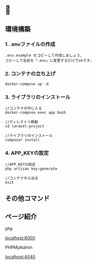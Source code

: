 # 🐳

## 環境構築

### 1. .envファイルの作成

```
.env.example をコピーして作成しましょう。
コピーして名前を「.env」に変更するだけでokです。
```

### 2. コンテナの立ち上げ

```
docker-compose up -d
```

### 3. ライブラリのインストール

```
//コンテナの中に入る
docker-compose exec app bash

//ディレクトリ移動
cd laravel-project

//ライブラリのインストール
composer install
```

### 4. APP_KEYの設定

```
//APP_KEYの設定
php artisan key:generate

//コンテナから出る
exit
```

## その他コマンド

## ページ紹介

php

[localhost:8000](http://localhost:8000)

PHPMyAdmin

[localhost:4040](http://localhost:4040)
